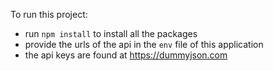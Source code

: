 To run this project:
- run `npm install` to install all the packages
- provide the urls of the api in the `env` file of this application
- the api keys are found at https://dummyjson.com